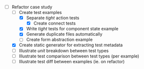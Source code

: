 - [ ] Refactor case study
  - [ ] Create test examples
    - [x] Separate _tight_ action tests
      - [x] Create connect tests
    - [x] Write _tight_ tests for component state example
    - [x] Generate duplicate files automatically
    - [ ] Create form abstraction example
  - [x] Create static generator for extracting test metadata
  - [ ] Illustrate _unit_ breakdown between test types
  - [ ] Illustrate test comparison between test types (per example)
  - [ ] Illustrate test diff between examples (ie. on refactor)
